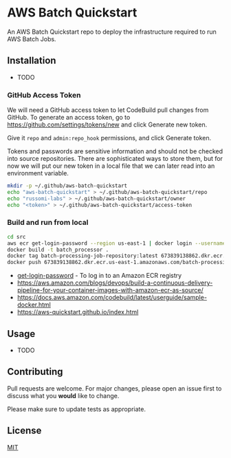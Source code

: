 # AWS Batch Quickstart

An AWS Batch Quickstart repo to deploy the infrastructure required to run AWS Batch Jobs.

## Installation

- TODO

### GitHub Access Token

We will need a GitHub access token to let CodeBuild pull changes from GitHub. To generate an access token, go to <https://github.com/settings/tokens/new> and click Generate new token.

Give it `repo` and `admin:repo_hook` permissions, and click Generate token.

Tokens and passwords are sensitive information and should not be checked into source repositories. There are sophisticated ways to store them, but for now we will put our new token in a local file that we can later read into an environment variable.

``` BASH
mkdir -p ~/.github/aws-batch-quickstart
echo "aws-batch-quickstart" > ~/.github/aws-batch-quickstart/repo
echo "russomi-labs" > ~/.github/aws-batch-quickstart/owner
echo "<token>" > ~/.github/aws-batch-quickstart/access-token
```

### Build and run from local

``` BASH
cd src
aws ecr get-login-password --region us-east-1 | docker login --username AWS --password-stdin 673839138862.dkr.ecr.us-east-1.amazonaws.com
docker build -t batch_processor .
docker tag batch-processing-job-repository:latest 673839138862.dkr.ecr.us-east-1.amazonaws.com/batch-processing-job-repository:latest
docker push 673839138862.dkr.ecr.us-east-1.amazonaws.com/batch-processing-job-repository:latest

```

- [get-login-password](https://awscli.amazonaws.com/v2/documentation/api/latest/reference/ecr/get-login-password.html) - To log in to an Amazon ECR registry
- https://aws.amazon.com/blogs/devops/build-a-continuous-delivery-pipeline-for-your-container-images-with-amazon-ecr-as-source/
- https://docs.aws.amazon.com/codebuild/latest/userguide/sample-docker.html
- https://aws-quickstart.github.io/index.html

## Usage

- TODO

## Contributing

Pull requests are welcome. For major changes, please open an issue first to discuss what you **would** like to change.

Please make sure to update tests as appropriate.

## License

[MIT](https://choosealicense.com/licenses/mit/)
